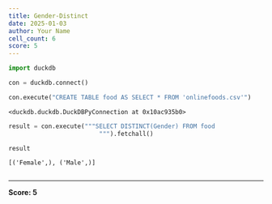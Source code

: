 ```yaml
---
title: Gender-Distinct
date: 2025-01-03
author: Your Name
cell_count: 6
score: 5
---
```


```python
import duckdb
```


```python
con = duckdb.connect()
```


```python
con.execute("CREATE TABLE food AS SELECT * FROM 'onlinefoods.csv'")
```




    <duckdb.duckdb.DuckDBPyConnection at 0x10ac935b0>




```python
result = con.execute("""SELECT DISTINCT(Gender) FROM food 
                         """).fetchall()
```


```python
result
```




    [('Female',), ('Male',)]




```python

```


---
**Score: 5**
